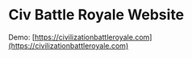# Civ Battle Royale Website

Demo: [https://civilizationbattleroyale.com](https://civilizationbattleroyale.com)
